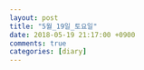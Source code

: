 ```yaml
---
layout: post
title: "5월_19일_토요일"
date: 2018-05-19 21:17:00 +0900
comments: true 
categories: [diary] 
---
```

